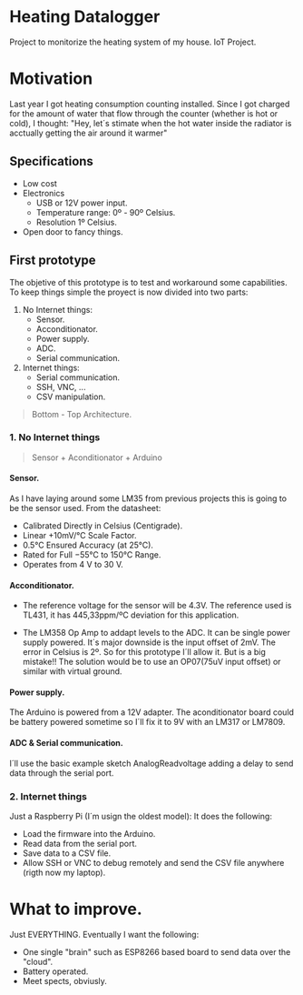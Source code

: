 # Heating Datalogger
Project to monitorize the heating system of my house. IoT Project.

# Motivation
Last year I got heating consumption counting installed. Since I got charged for the amount of water that flow through the counter (whether is hot or cold), I thought: "Hey, let´s stimate when the hot water inside the radiator is acctually getting the air around it warmer"

## Specifications
* Low cost
* Electronics
	* USB or 12V power input.
	* Temperature range: 0º - 90º Celsius.
	* Resolution 1º Celsius.
* Open door to fancy things.

## First prototype
The objetive of this prototype is to test and workaround some capabilities.
To keep things simple the proyect is now divided into two parts:
1. No Internet things:
	* Sensor.
	* Acconditionator.
	* Power supply.
	* ADC.
	* Serial communication.
2. Internet things:
	* Serial communication.
	* SSH, VNC, ...
	* CSV manipulation.

> Bottom - Top Architecture.

### 1. No Internet things
> Sensor + Aconditionator + Arduino
#### Sensor.
As I have laying around some LM35 from previous projects this is going to be the sensor used. From the datasheet:
* Calibrated Directly in Celsius (Centigrade).
* Linear +10mV/°C Scale Factor.
* 0.5°C Ensured Accuracy (at 25°C).
* Rated for Full −55°C to 150°C Range.
* Operates from 4 V to 30 V.
#### Acconditionator. 

* The reference voltage for the sensor will be 4.3V. The reference used is TL431, it has 445,33ppm/ºC deviation for this application.

* The LM358 Op Amp to addapt levels to the ADC. It can be single power supply powered. 
It´s  major downside is the input offset of 2mV. The error in Celsius is 2º. So for this prototype I´ll allow it. But is a big mistake!! The solution would be to use an OP07(75uV input offset) or similar with virtual ground.

#### Power supply.
The Arduino is powered from a 12V adapter. The aconditionator board could be battery powered sometime so I´ll fix it to 9V with an LM317 or LM7809.
#### ADC & Serial communication.
I´ll use the basic example sketch AnalogReadvoltage adding a delay to send data through the serial port.

### 2. Internet things
Just a Raspberry Pi (I´m usign the oldest model):
It does the following:
* Load the firmware into the Arduino.
* Read data from the serial port.
* Save data to a CSV file.
* Allow SSH or VNC to debug remotely and send the CSV file anywhere (rigth now my laptop).

# What to improve.
Just EVERYTHING.
Eventually I want the following:
* One single "brain" such as ESP8266 based board to send data over the "cloud".
* Battery operated.
* Meet spects, obviusly.
